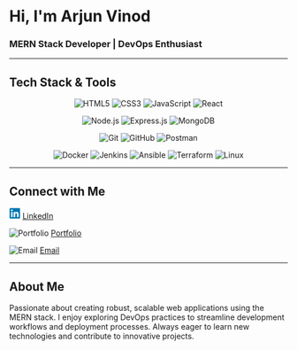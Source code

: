 # Hi, I'm Arjun Vinod

<div>
  <h3>MERN Stack Developer | DevOps Enthusiast</h3>
</div>

---

## Tech Stack & Tools

<p align="center">
  <img src="https://img.shields.io/badge/HTML5-%23E34F26.svg?style=for-the-badge&logo=html5&logoColor=white" alt="HTML5"/>
  <img src="https://img.shields.io/badge/CSS3-%231572B6.svg?style=for-the-badge&logo=css3&logoColor=white" alt="CSS3"/>
  <img src="https://img.shields.io/badge/JavaScript-%23F7DF1E.svg?style=for-the-badge&logo=javascript&logoColor=black" alt="JavaScript"/>
  <img src="https://img.shields.io/badge/React-%2361DAFB.svg?style=for-the-badge&logo=react&logoColor=black" alt="React"/>
</p>

<p align="center">
  <img src="https://img.shields.io/badge/Node.js-%23339933.svg?style=for-the-badge&logo=node.js&logoColor=white" alt="Node.js"/>
  <img src="https://img.shields.io/badge/Express.js-%23000000.svg?style=for-the-badge&logo=express&logoColor=white" alt="Express.js"/>
  <img src="https://img.shields.io/badge/MongoDB-%2347A248.svg?style=for-the-badge&logo=mongodb&logoColor=white" alt="MongoDB"/>
</p>

<p align="center">
  <img src="https://img.shields.io/badge/Git-%23F05032.svg?style=for-the-badge&logo=git&logoColor=white" alt="Git"/>
  <img src="https://img.shields.io/badge/GitHub-%23181717.svg?style=for-the-badge&logo=github&logoColor=white" alt="GitHub"/>
  <img src="https://img.shields.io/badge/Postman-%23FF6C37.svg?style=for-the-badge&logo=postman&logoColor=white" alt="Postman"/>
</p>

<p align="center">
  <img src="https://img.shields.io/badge/Docker-%232496ED.svg?style=for-the-badge&logo=docker&logoColor=white" alt="Docker"/>
  <img src="https://img.shields.io/badge/Jenkins-%23D24939.svg?style=for-the-badge&logo=jenkins&logoColor=white" alt="Jenkins"/>
  <img src="https://img.shields.io/badge/Ansible-%23EE0000.svg?style=for-the-badge&logo=ansible&logoColor=white" alt="Ansible"/>
  <img src="https://img.shields.io/badge/Terraform-%235835CC.svg?style=for-the-badge&logo=terraform&logoColor=white" alt="Terraform"/>
  <img src="https://img.shields.io/badge/Linux-%23FCC624.svg?style=for-the-badge&logo=linux&logoColor=black" alt="Linux"/>
</p>

---

## Connect with Me

<p align="left">
  <img src="https://raw.githubusercontent.com/devicons/devicon/master/icons/linkedin/linkedin-original.svg" alt="LinkedIn" width="20" height="20"/> <a href="https://www.linkedin.com/in/arjun-vinod-443900213/" target="_blank">LinkedIn</a>
</p>

<p align="left">
  <img src="https://www.vectorlogo.zone/logos/netlify/netlify-icon.svg" alt="Portfolio" width="20" height="20"/> <a href="https://arjunvinod.netlify.app/" target="_blank">Portfolio</a>
</p>

<p align="left">
  <img src="https://cdn.jsdelivr.net/gh/devicons/devicon/icons/google/google-original.svg" alt="Email" width="20" height="20"/> <a href="mailto:arjun.vinodaj77@gmail.com">Email</a>
</p>

---

## About Me

Passionate about creating robust, scalable web applications using the MERN stack. I enjoy exploring DevOps practices to streamline development workflows and deployment processes. Always eager to learn new technologies and contribute to innovative projects.
